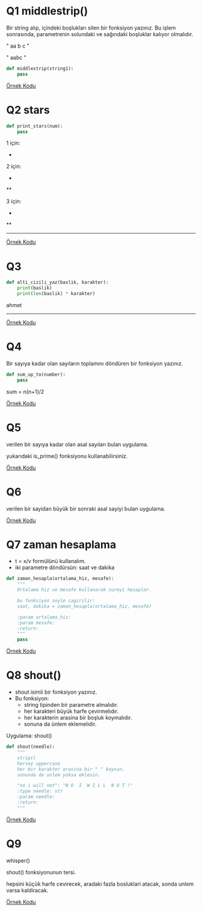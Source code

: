 # Q1 middlestrip()
Bir string alıp, içindeki boşlukları silen bir fonksiyon yazınız.
Bu işlem sonrasında, parametrenin solundaki ve sağındaki boşluklar kalıyor olmalıdır.

"   aa b c   "

"   aabc   "

```python
def middlestrip(string1):
    pass
```


[Örnek Kodu](quest_01.py)

# Q2 stars
```python
def print_stars(num):
    pass
```

1 için:

*

2 için:

*

**

3 için:

*

**

***


[Örnek Kodu](quest_02.py)

# Q3
```python
def alti_cizili_yaz(baslik, karakter):
    print(baslik)
    print(len(baslik) * karakter)
```


ahmet
_____


[Örnek Kodu](quest_03.py)

# Q4
Bir sayıya kadar olan sayıların toplamını döndüren bir fonksiyon yazınız.
```python
def sum_up_to(number):
    pass
```

sum = n(n+1)/2


[Örnek Kodu](quest_04.py)

# Q5
verilen bir sayıya kadar olan asal sayıları bulan uygulama. 

yukarıdaki is_prime() fonksiyonu kullanabilirsiniz.


[Örnek Kodu](quest_05.py)

# Q6
verilen bir sayidan büyük bir sonraki asal sayiyi bulan uygulama.

[Örnek Kodu](quest_06.py)

# Q7 zaman hesaplama
* t = x/v formülünü kullanalım.
* iki parametre döndürsün: saat ve dakika

```python
def zaman_hesapla(ortalama_hiz, mesafe):
    """
    Ortalama hiz ve mesafe kullanarak sureyi hesaplar.

    bu fonksiyon soyle cagirilir:
    saat, dakika = zaman_hesapla(ortalama_hiz, mesafe)

    :param ortalama_hiz:
    :param mesafe:
    :return:
    """
    pass
```


[Örnek Kodu](quest_07.py)

# Q8 shout()
* shout isimli bir fonksiyon yazınız.
* Bu fonksiyon:
    * string tipinden bir parametre almalıdır.
    * her karakteri büyük harfe çevirmelıdır.
    * her karakterin arasina bir boşluk koymalıdır.
    * sonuna da ünlem eklemelidir.

Uygulama: shout()
```python
def shout(needle):
    """
    strip()
    hersey uppercase
    her bir karakter arasina bir " " koysun.
    sonunda da unlem yoksa eklesin.

    "no i will not": "N O  I  W I L L  N O T !"
    :type needle: str
    :param needle:
    :return:
    """
```
    

[Örnek Kodu](quest_08.py)
    
# Q9
whisper()

shout() fonksiyonunun tersi.

hepsini küçük harfe cevirecek, aradaki fazla bosluklari atacak, sonda unlem varsa kaldiracak.


[Örnek Kodu](quest_09.py)
